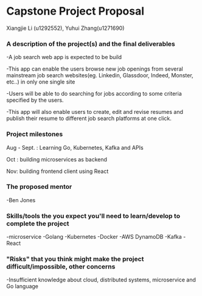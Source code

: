 # Capstone Project Proposal

Xiangjie Li (u1292552), Yuhui Zhang(u1271690)

### A description of the project(s) and the final deliverables

-A job search web app is expected to be build

-This app can enable the users browse new job openings from several mainstream job search websites(eg. Linkedin, Glassdoor, Indeed, Monster, etc..) in only one single site

-Users will be able to do searching for jobs according to some criteria specified by the users.

-This app will also enable users to create, edit and revise resumes and publish their resume to different job search platforms at one click.

### Project milestones

Aug - Sept. : Learning Go, Kubernetes, Kafka and APIs

Oct : building microservices as backend

Nov: building frontend client using React

### The proposed mentor

-Ben Jones

### Skills/tools the you expect you'll need to learn/develop to complete the project

-microservice
-Golang
-Kubernetes
-Docker
-AWS DynamoDB
-Kafka
-React

### "Risks" that you think might make the project difficult/impossible, other concerns

-Insufficient knowledge about cloud, distributed systems,  microservice and Go language

